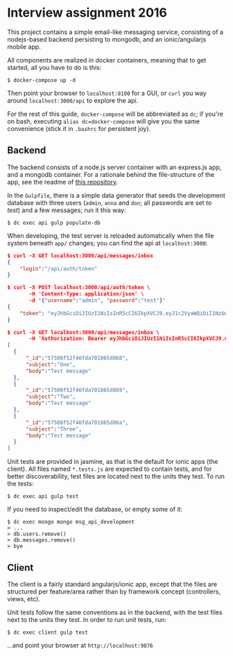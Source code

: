 # Interview assignment 2016
This project contains a simple email-like messaging service, consisting of a nodejs-based backend persisting to mongodb, and an ionic/angularjs mobile app.

All components are realized in docker containers, meaning that to get started, all you have to do is this:

```
$ docker-compose up -d
```

Then point your browser to `localhost:8100` for a GUI, or `curl` you way around `localhost:3000/api` to explore the api.

For the rest of this guide, `docker-compose` will be abbreviated as `dc`; if you're on bash, executing `alias dc=docker-compose` will give you the same convenience (stick it in `.bashrc` for persistent joy).

## Backend
The backend consists of a node.js server container with an express.js app, and a mongodb container. For a rationale behind the file-structure of the app, see the readme of [this repository](https://github.com/focusaurus/express_code_structure).

In the `Gulpfile`, there is a simple data generator that seeds the development database with three users (`admin`, `anna` and `don`; all passwords are set to *test*) and a few messages; run it this way:
```
$ dc exec api gulp populate-db
```

When developing, the test server is reloaded automatically when the file system beneath `app/` changes; you can find the api at `localhost:3000`:
```json
$ curl -X GET localhost:3000/api/messages/inbox
{
    "login":"/api/auth/token"
}

$ curl -X POST localhost:3000/api/auth/token \
       -H 'Content-Type: application/json' \
       -d '{"username":"admin", "password":"test"}'
{
    "token": "eyJhbGciOiJIUzI1NiIsInR5cCI6IkpXVCJ9.eyJ1c2VyaWQiOiI1NzUwOGY1MmY0NmZkYTcwMTg2NWQ4NjUiLCJpYXQiOjE0NjQ5MDE0OTksImV4cCI6MTQ2NTUwNjI5OX0.lPqNsYxVajtARztGzAxY3YCNNp9RL-Lr6aBjtS1qaPs"
}

$ curl -X GET localhost:3000/api/messages/inbox \
       -H 'Authorization: Bearer eyJhbGciOiJIUzI1NiIsInR5cCI6IkpXVCJ9.eyJ1c2VyaWQiOiI1NzUwOGY1MmY0NmZkYTcwMTg2NWQ4NjUiLCJpYXQiOjE0NjQ5MDE0OTksImV4cCI6MTQ2NTUwNjI5OX0.lPqNsYxVajtARztGzAxY3YCNNp9RL-Lr6aBjtS1qaPs'
[
  {
      "_id":"57508f52f46fda701865d868",
      "subject":"One",
      "body":"Test message"
  },
  {
      "_id":"57508f52f46fda701865d869",
      "subject":"Two",
      "body":"Test message"
  },
  {
      "_id":"57508f52f46fda701865d86a",
      "subject":"Three",
      "body":"Test message"
  }
]
```

Unit tests are provided in jasmine, as that is the default for ionic apps (the client). All files named `*.tests.js` are expected to contain tests, and for better discoverability, test files are located next to the units they test. To run the tests:
```
$ dc exec api gulp test
```

If you need to inspect/edit the database, or empty some of it:
```
$ dc exec mongo mongo msg_api_development
> ...
> db.users.remove()
> db.messages.remove()
> bye
```

## Client
The client is a fairly standard angularjs/ionic app, except that the files are structured per feature/area rather than by framework concept (controllers, views, etc).

Unit tests follow the same conventions as in the backend, with the test files next to the units they test. In order to run unit tests, run:
```
$ dc exec client gulp test
```
...and point your browser at `http://localhost:9876`
